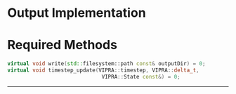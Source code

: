 
# Output Implementation

# Required Methods

<!-- TODO: move relavent macros here -->

```C++
virtual void write(std::filesystem::path const& outputDir) = 0;
virtual void timestep_update(VIPRA::timestep, VIPRA::delta_t,
                              VIPRA::State const&) = 0;
```


---


